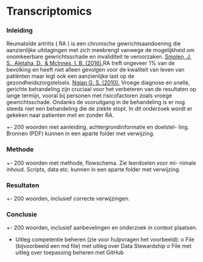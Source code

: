 # Transcriptomics


### Inleiding

Reumatoïde artritis ( RA ) is een chronische gewrichtsaandoening die aanzienlijke uitdagingen met zich meebrengt vanwege de mogelijkheid om onomkeerbare gewrichtsschade en invaliditeit te veroorzaken. [Smolen, J. S., Aletaha, D., & McInnes, I. B. (2016).](bronnen/pubmed-27156434.txt)RA treft ongeveer 1% van de bevolking en heeft niet alleen gevolgen voor de kwaliteit van leven van patiënten maar legt ook een aanzienlijke last op de gezondheidszorgstelsels. [Ngian G. S. (2010).](bronnen/pubmed-20877764.txt) Vroege diagnose en snelle, gerichte behandeling zijn cruciaal voor het verbeteren van de resultaten op lange termijn, vooral bij personen met risicofactoren zoals vroege gewrichtsschade. Ondanks de vooruitgang in de behandeling is er nog steeds niet een behandeling die de ziekte stopt. In dit onderzoek wordt er gekeken naar patienten met en zonder RA.







+- 200 woorden met aanleiding, achtergrondinformatie en doelstel-
ling. Bronnen (PDF) kunnen in een aparte folder met verwijzing.

### Methode
+- 200 woorden met methode, flowschema. Zie leerdoelen voor mi-
nimale inhoud. Scripts, data etc. kunnen in een aparte folder met verwijzing.

### Resultaten
 +- 200 woorden, inclusief correcte verwijzingen.
 
### Conclusie
+- 200 woorden, inclusief aanbevelingen en onderzoek in context
plaatsen.


- Uitleg competentie beheren (zie voor hulpvragen het voorbeeld):
o File (bijvoorbeeld een md file) met uitleg over Data Stewardship
o File met uitleg over toepassing beheren met GitHub
